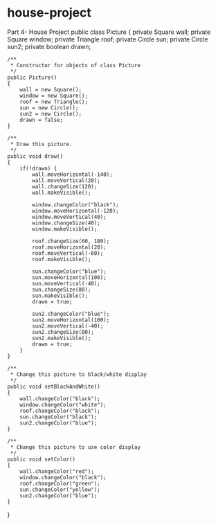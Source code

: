 # house-project
Part 4- House Project 
public class Picture
{
    private Square wall;
    private Square window;
    private Triangle roof;
    private Circle sun;
    private Circle sun2;
    private boolean drawn;

    /**
     * Constructor for objects of class Picture
     */
    public Picture()
    {
        wall = new Square();
        window = new Square();
        roof = new Triangle();  
        sun = new Circle();
        sun2 = new Circle();
        drawn = false;
    }

    /**
     * Draw this picture.
     */
    public void draw()
    {
        if(!drawn) {
            wall.moveHorizontal(-140);
            wall.moveVertical(20);
            wall.changeSize(120);
            wall.makeVisible();
            
            window.changeColor("black");
            window.moveHorizontal(-120);
            window.moveVertical(40);
            window.changeSize(40);
            window.makeVisible();
    
            roof.changeSize(60, 180);
            roof.moveHorizontal(20);
            roof.moveVertical(-60);
            roof.makeVisible();
    
            sun.changeColor("blue");
            sun.moveHorizontal(100);
            sun.moveVertical(-40);
            sun.changeSize(80);
            sun.makeVisible();
            drawn = true;
            
            sun2.changeColor("blue");
            sun2.moveHorizontal(100);
            sun2.moveVertical(-40);
            sun2.changeSize(80);
            sun2.makeVisible();
            drawn = true;
        }
    }

    /**
     * Change this picture to black/white display
     */
    public void setBlackAndWhite()
    {
        wall.changeColor("black");
        window.changeColor("white");
        roof.changeColor("black");
        sun.changeColor("black");
        sun2.changeColor("blue");
    }

    /**
     * Change this picture to use color display
     */
    public void setColor()
    {
        wall.changeColor("red");
        window.changeColor("black");
        roof.changeColor("green");
        sun.changeColor("yellow");
        sun2.changeColor("blue");
    }
}
